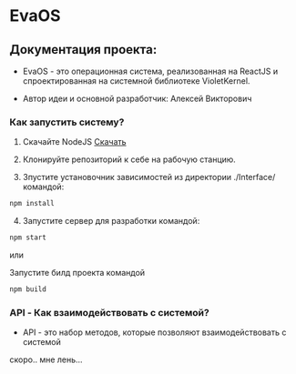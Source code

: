 # EvaOS
 
## Документация проекта:
- EvaOS - это операционная система, реализованная на ReactJS и спроектированная на системной библиотеке VioletKernel.

- Автор идеи и основной разработчик: Алексей Викторович

### Как запустить систему?

1. Скачайте NodeJS [Скачать](https://nodejs.org/en)

2. Клонируйте репозиторий к себе на рабочую станцию.

3. Зпустите установочник зависимостей из директории ./Interface/ командой:
```bash
npm install
```

4.  Запустите сервер для разработки командой:
```bash
npm start
```

или

Запустите билд проекта командой

```bash
npm build
```

### API - Как взаимодействовать с системой?

- API - это набор методов, которые позволяют взаимодействовать с системой 


скоро.. мне лень...

